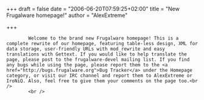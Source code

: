 
+++
draft = false
date = "2006-06-20T07:59:25+02:00"
title = "New Frugalware homepage!"
author = "AlexExtreme"

+++

            Welcome to the brand new Frugalware homepage! This is a complete rewrite of our homepage, featuring table-less design, XML for data storage, user-friendly URLs with mod_rewrite and easy translations with Gettext. If you would like to help translate the page, please post to the frugalware-devel mailing list. If you find any bugs while using the page, please report them to the <a href="http://bugs.frugalware.org">Bug Tracker</a> under the Homepage category, or visit our IRC channel and report them to AlexExtreme or IroNiQ. Also, feel free to give them your comments on the page too.<br />
            <br />
            
        